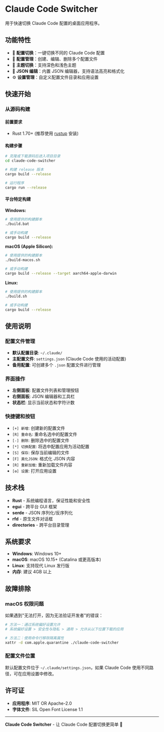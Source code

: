 # Claude Code Switcher

用于快速切换 Claude Code 配置的桌面应用程序。

## 功能特性

- 🔄 **配置切换**：一键切换不同的 Claude Code 配置
- 📁 **配置管理**：创建、编辑、删除多个配置文件
- 🎨 **主题切换**：支持深色和浅色主题
- 📝 **JSON 编辑**：内置 JSON 编辑器，支持语法高亮和格式化
- ⚙️ **设置管理**：自定义配置文件目录和应用设置

## 快速开始

### 从源码构建

#### 前置要求
- Rust 1.70+ (推荐使用 [rustup](https://rustup.rs/) 安装)

#### 构建步骤
```bash
# 克隆或下载源码后进入项目目录
cd claude-code-switcher

# 构建 release 版本
cargo build --release

# 运行程序
cargo run --release
```

#### 平台特定构建

**Windows:**
```bash
# 使用提供的构建脚本
./build.bat

# 或手动构建
cargo build --release
```

**macOS (Apple Silicon):**
```bash
# 使用提供的构建脚本
./build-macos.sh

# 或手动构建
cargo build --release --target aarch64-apple-darwin
```

**Linux:**
```bash
# 使用提供的构建脚本
./build.sh

# 或手动构建
cargo build --release
```

## 使用说明

### 配置文件管理
- **默认配置目录**: `~/.claude/`
- **主配置文件**: `settings.json` (Claude Code 使用的活动配置)
- **备用配置**: 可创建多个 `.json` 配置文件进行管理

### 界面操作
- **左侧面板**: 配置文件列表和管理按钮
- **右侧面板**: JSON 编辑器和工具栏
- **状态栏**: 显示当前状态和字符计数

### 快捷键和按钮
- `[+] 新增`: 创建新的配置文件
- `[R] 重命名`: 重命名选中的配置文件
- `[-] 删除`: 删除选中的配置文件
- `[*] 切换配置`: 将选中配置应用为活动配置
- `[S] 保存`: 保存当前编辑的文件
- `[F] 美化JSON`: 格式化 JSON 内容
- `[R] 重新加载`: 重新加载文件内容
- `[⚙] 设置`: 打开应用设置

## 技术栈

- **Rust** - 系统编程语言，保证性能和安全性
- **egui** - 跨平台 GUI 框架
- **serde** - JSON 序列化/反序列化
- **rfd** - 原生文件对话框
- **directories** - 跨平台目录管理

## 系统要求

- **Windows**: Windows 10+
- **macOS**: macOS 10.15+ (Catalina 或更高版本)
- **Linux**: 支持现代 Linux 发行版
- **内存**: 建议 4GB 以上

## 故障排除

### macOS 权限问题
如果遇到"无法打开，因为无法验证开发者"的错误：
```bash
# 方法一：通过系统偏好设置允许
# 系统偏好设置 > 安全性与隐私 > 通用 > 允许从以下位置下载的应用

# 方法二：使用命令行移除隔离属性
xattr -d com.apple.quarantine ./claude-code-switcher
```

### 配置文件位置
默认配置文件位于 `~/.claude/settings.json`，如果 Claude Code 使用不同路径，可在应用设置中修改。

## 许可证

- **应用程序**: MIT OR Apache-2.0
- **字体文件**: SIL Open Font License 1.1

---

**Claude Code Switcher** - 让 Claude Code 配置切换更简单 🚀
